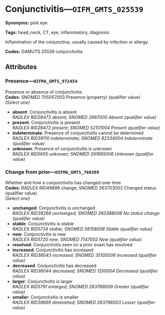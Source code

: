 # Conjunctivitis—`OIFM_GMTS_025539`

**Synonyms:** pink eye

**Tags:** head_neck, CT, eye, inflammatory, diagnosis

Inflammation of the conjunctiva, usually caused by infection or allergy.

**Codes:** GAMUTS 25539 conjunctivitis

## Attributes

### Presence—`OIFMA_GMTS_972454`

Presence or absence of conjunctivitis  
**Codes**: SNOMED 705057003 Presence (property) (qualifier value)  
*(Select one)*

- **absent**: Conjunctivitis is absent  
_RADLEX RID28473 absent; SNOMED 2667000 Absent (qualifier value)_
- **present**: Conjunctivitis is present  
_RADLEX RID28472 present; SNOMED 52101004 Present (qualifier value)_
- **indeterminate**: Presence of conjunctivitis cannot be determined  
_RADLEX RID39110 indeterminate; SNOMED 82334004 Indeterminate (qualifier value)_
- **unknown**: Presence of conjunctivitis is unknown  
_RADLEX RID5655 unknown; SNOMED 261665006 Unknown (qualifier value)_

### Change from prior—`OIFMA_GMTS_760389`

Whether and how a conjunctivitis has changed over time  
**Codes**: RADLEX RID49896 change; SNOMED 263703002 Changed status (qualifier value)  
*(Select one)*

- **unchanged**: Conjunctivitis is unchanged  
_RADLEX RID39268 unchanged; SNOMED 260388006 No status change (qualifier value)_
- **stable**: Conjunctivitis is stable  
_RADLEX RID5734 stable; SNOMED 58158008 Stable (qualifier value)_
- **new**: Conjunctivitis is new  
_RADLEX RID5720 new; SNOMED 7147002 New (qualifier value)_
- **resolved**: Conjunctivitis seen on a prior exam has resolved  
- **increased**: Conjunctivitis has increased  
_RADLEX RID36043 increased; SNOMED 35105006 Increased (qualifier value)_
- **decreased**: Conjunctivitis has decreased  
_RADLEX RID36044 decreased; SNOMED 1250004 Decreased (qualifier value)_
- **larger**: Conjunctivitis is larger  
_RADLEX RID5791 enlarged; SNOMED 263768009 Greater (qualifier value)_
- **smaller**: Conjunctivitis is smaller  
_RADLEX RID38669 diminished; SNOMED 263796003 Lesser (qualifier value)_